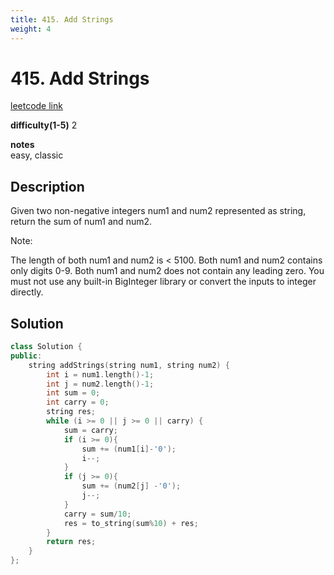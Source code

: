 ```yaml
---
title: 415. Add Strings
weight: 4
---
```

# 415. Add Strings
[leetcode link](https://leetcode.com/problems/add-strings/)

**difficulty(1-5)** 
2

**notes**   
easy, classic

## Description
Given two non-negative integers num1 and num2 represented as string, return the sum of num1 and num2.

Note:

The length of both num1 and num2 is < 5100.
Both num1 and num2 contains only digits 0-9.
Both num1 and num2 does not contain any leading zero.
You must not use any built-in BigInteger library or convert the inputs to integer directly.


## Solution
```c++
class Solution {
public:
    string addStrings(string num1, string num2) {
        int i = num1.length()-1;
        int j = num2.length()-1;
        int sum = 0;
        int carry = 0;
        string res;
        while (i >= 0 || j >= 0 || carry) {
            sum = carry;
            if (i >= 0){
                sum += (num1[i]-'0');
                i--;
            }
            if (j >= 0){
                sum += (num2[j] -'0');
                j--;
            }
            carry = sum/10;
            res = to_string(sum%10) + res;
        }
        return res;
    }
};
```



